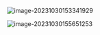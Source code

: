 ![image-20231030153341929](https://s2.loli.net/2023/10/30/OsmPL9Wxn3ubVY4.png)





![image-20231030155651253](C:/Users/sw/AppData/Roaming/Typora/typora-user-images/image-20231030155651253.png)